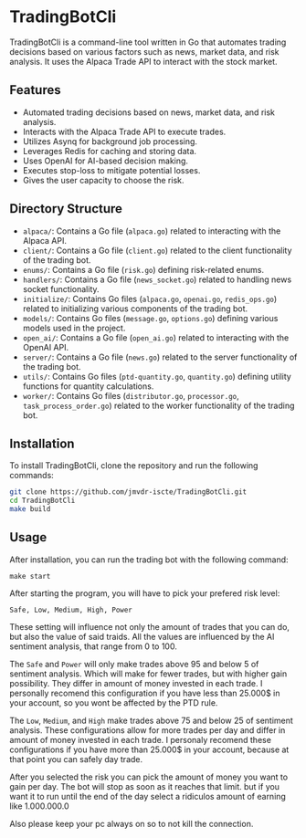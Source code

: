 # TradingBotCli

TradingBotCli is a command-line tool written in Go that automates trading decisions based on various factors such as news, market data, and risk analysis. It uses the Alpaca Trade API to interact with the stock market.

## Features

- Automated trading decisions based on news, market data, and risk analysis.
- Interacts with the Alpaca Trade API to execute trades.
- Utilizes Asynq for background job processing.
- Leverages Redis for caching and storing data.
- Uses OpenAI for AI-based decision making.
- Executes stop-loss to mitigate potential losses.
- Gives the user capacity to choose the risk.

## Directory Structure

- `alpaca/`: Contains a Go file (`alpaca.go`) related to interacting with the Alpaca API.
- `client/`: Contains a Go file (`client.go`) related to the client functionality of the trading bot.
- `enums/`: Contains a Go file (`risk.go`) defining risk-related enums.
- `handlers/`: Contains a Go file (`news_socket.go`) related to handling news socket functionality.
- `initialize/`: Contains Go files (`alpaca.go`, `openai.go`, `redis_ops.go`) related to initializing various components of the trading bot.
- `models/`: Contains Go files (`message.go`, `options.go`) defining various models used in the project.
- `open_ai/`: Contains a Go file (`open_ai.go`) related to interacting with the OpenAI API.
- `server/`: Contains a Go file (`news.go`) related to the server functionality of the trading bot.
- `utils/`: Contains Go files (`ptd-quantity.go`, `quantity.go`) defining utility functions for quantity calculations.
- `worker/`: Contains Go files (`distributor.go`, `processor.go`, `task_process_order.go`) related to the worker functionality of the trading bot.

## Installation

To install TradingBotCli, clone the repository and run the following commands:

```bash
git clone https://github.com/jmvdr-iscte/TradingBotCli.git
cd TradingBotCli
make build
```


## Usage

After installation, you can run the trading bot with the following command:

`make start`

After starting the program, you will have to pick your prefered risk level:

`Safe, Low, Medium, High, Power`

These setting will influence not only the amount of trades that you can do, but also the
value of said traids. All the values are influenced by the AI sentiment analysis, that range
from 0 to 100.

The `Safe` and `Power` will only make trades above 95 and below 5 of sentiment analysis. 
Which will make for fewer trades, but with higher gain possibility.
They differ in amount of money invested in each trade.
I personally recomend this configuration if you have less than 25.000$ in your account, so you wont be affected 
by the PTD rule.

The `Low`, `Medium`, and `High` make trades above 75 and below 25 of sentiment analysis.
These configurations allow for more trades per day and differ in amount of money invested in each 
trade.
I personaly recomend these configurations if you have more than 25.000$ in your account, because at that point you can safely day trade.

After you selected the risk you can pick the amount of money you want to gain per day. The bot will stop 
as soon as it reaches that limit. but if you want it to run until the end of the day select a ridiculos amount
of earning like 1.000.000.0

Also please keep your pc always on so to not kill the connection.
